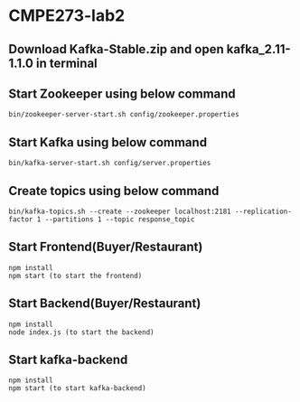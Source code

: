 # CMPE273-lab2
## Download Kafka-Stable.zip and open kafka_2.11-1.1.0 in terminal
## Start Zookeeper using below command 
    bin/zookeeper-server-start.sh config/zookeeper.properties
    
## Start Kafka using below command
    bin/kafka-server-start.sh config/server.properties
    
## Create topics using below command
    bin/kafka-topics.sh --create --zookeeper localhost:2181 --replication-factor 1 --partitions 1 --topic response_topic

## Start Frontend(Buyer/Restaurant)
    npm install 
    npm start (to start the frontend)
    
## Start Backend(Buyer/Restaurant)
    npm install
    node index.js (to start the backend)
    
##  Start kafka-backend
    npm install
    npm start (to start kafka-backend)
    
